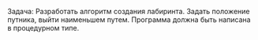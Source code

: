 Задача: Разработать алгоритм создания лабиринта. Задать положение путника, выйти наименьшем путем.
Программа должна быть написана в процедурном типе.

